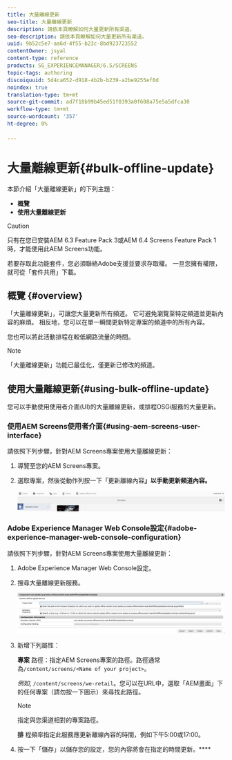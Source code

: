 ```yaml
---
title: 大量離線更新
seo-title: 大量離線更新
description: 請依本頁瞭解如何大量更新所有渠道。
seo-description: 請依本頁瞭解如何大量更新所有渠道。
uuid: 9b52c5e7-aa6d-4f55-b23c-8bd923723552
contentOwner: jsyal
content-type: reference
products: SG_EXPERIENCEMANAGER/6.5/SCREENS
topic-tags: authoring
discoiquuid: 5d4ca652-d918-4b2b-b239-a2be9255ef0d
noindex: true
translation-type: tm+mt
source-git-commit: ad7f18b99b45ed51f0393a0f608a75e5a5dfca30
workflow-type: tm+mt
source-wordcount: '357'
ht-degree: 0%

---
```



# 大量離線更新{#bulk-offline-update}

本節介紹「大量離線更新」的下列主題：

* **概覽**
* **使用大量離線更新**

>[!CAUTION]
>
>只有在您已安裝AEM 6.3 Feature Pack 3或AEM 6.4 Screens Feature Pack 1時，才能使用此AEM Screens功能。
>
>若要存取此功能套件，您必須聯絡Adobe支援並要求存取權。 一旦您擁有權限，就可從「套件共用」下載。

## 概覽 {#overview}

「大量離線更新」，可讓您大量更新所有頻道。 它可避免瀏覽至特定頻道並更新內容的麻煩。 相反地，您可以在單一瞬間更新特定專案的頻道中的所有內容。

您也可以將此活動排程在較低網路流量的時間。

>[!NOTE]
>
>「大量離線更新」功能已最佳化，僅更新已修改的頻道。

## 使用大量離線更新{#using-bulk-offline-update}

您可以手動使用使用者介面(UI)的大量離線更新，或排程OSGi服務的大量更新。

### 使用AEM Screens使用者介面{#using-aem-screens-user-interface}

請依照下列步驟，針對AEM Screens專案使用大量離線更新：

1. 導覽至您的AEM Screens專案。
1. 選取專案，然後從動作列按一下「更新離線內容&#x200B;**」以手動更新頻道內容。**

   ![screen_shot_2018-04-24at122256pm](assets/screen_shot_2018-04-24at122256pm.png)

### Adobe Experience Manager Web Console設定{#adobe-experience-manager-web-console-configuration}

請依照下列步驟，針對AEM Screens專案使用大量離線更新：

1. Adobe Experience Manager Web Console設定。
1. 搜尋大量離線更新服務。

   ![screen_shot_2018-04-24at121428pm](assets/screen_shot_2018-04-24at121428pm.png)

1. 新增下列屬性：

   **專案** 路徑：指定AEM Screens專案的路徑。路徑通常為`/content/screens/<Name of your project>`。

   *例如*, `/content/screens/we-retail`。您可以在URL中，選取「AEM畫面」下的任何專案（請勿按一下圖示）來尋找此路徑。

   >[!NOTE]
   >
   >指定與您渠道相對的專案路徑。

   **排** 程頻率指定此服務應更新離線內容的時間，例如下午5:00或17:00。

1. 按一下「儲存」以儲存您的設定，您的內容將會在指定的時間更新。****


